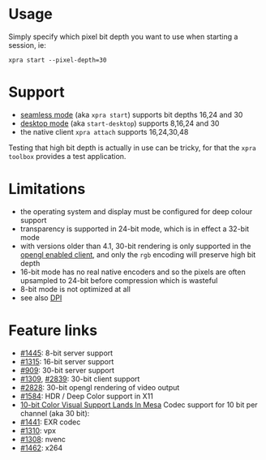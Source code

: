 # Usage
Simply specify which pixel bit depth you want to use when starting a session, ie:
```
xpra start --pixel-depth=30
```

# Support
* [seamless mode](../Usage/Seamless.md) (aka `xpra start`) supports bit depths 16,24 and 30
* [desktop mode](../Usage/StartDesktop.md) (aka `start-desktop`) supports 8,16,24 and 30
* the native client `xpra attach` supports 16,24,30,48

Testing that high bit depth is actually in use can be tricky, for that the `xpra toolbox` provides a test application.


# Limitations
* the operating system and display must be configured for deep colour support
* transparency is supported in 24-bit mode, which is in effect a 32-bit mode
* with versions older than 4.1, 30-bit rendering is only supported in the [opengl enabled client](./Client-OpenGL.md), and only the `rgb` encoding will preserve high bit depth
* 16-bit mode has no real native encoders and so the pixels are often upsampled to 24-bit before compression which is wasteful
* 8-bit mode is not optimized at all
* see also [DPI](./DPI.md)

# Feature links
* [#1445](https://github.com/Xpra-org/xpra/issues/1445): 8-bit server support
* [#1315](https://github.com/Xpra-org/xpra/issues/1315): 16-bit server support
* [#909](https://github.com/Xpra-org/xpra/issues/909): 30-bit server support
* [#1309](https://github.com/Xpra-org/xpra/issues/1309), [#2839](../issues/2839): 30-bit client support
* [#2828](https://github.com/Xpra-org/xpra/issues/2828): 30-bit opengl rendering of video output
* [#1584](https://github.com/Xpra-org/xpra/issues/1584): HDR / Deep Color support in X11
* [10-bit Color Visual Support Lands In Mesa](https://www.phoronix.com/scan.php?page=news_item&px=Mesa-Lands-10-bit-Color)
Codec support for 10 bit per channel (aka 30 bit):
* [#1441](https://github.com/Xpra-org/xpra/issues/1441): EXR codec
* [#1310](https://github.com/Xpra-org/xpra/issues/1310): vpx
* [#1308](https://github.com/Xpra-org/xpra/issues/1308): nvenc
* [#1462](https://github.com/Xpra-org/xpra/issues/1462): x264
